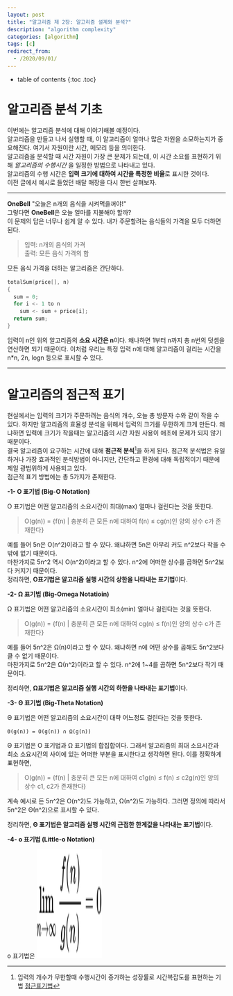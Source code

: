 ```yaml
---
layout: post
title: "알고리즘 제 2장: 알고리즘 설계와 분석?"
description: "algorithm complexity"
categories: [algorithm]
tags: [c]
redirect_from:
  - /2020/09/01/
---
```

* table of contents
{:toc .toc}
# 알고리즘 분석 기초
이번에는 알고리즘 분석에 대해 이야기해볼 예정이다.  
알고리즘을 만들고 나서 실행할 때, 이 알고리즘이 얼마나 많은 자원을 소모하는지가 중요해진다. 여기서 자원이란 시간, 메모리 등을 의미한다.  
알고리즘을 분석할 때 시간 자원이 가장 큰 문제가 되는데, 이 시간 소요를 표현하기 위해 _알고리즘의 수행시간_ 을 일정한 방법으로 나타내고 있다.  
알고리즘의 수행 시간은 **입력 크기에 대하여 시간을 특정한 비율**로 표시한 것이다.  
이전 글에서 예시로 들었던 배달 매장을 다시 한번 살펴보자.  
- - -

**OneBell** "오늘은 n개의 음식을 시켜먹을꺼야!"  
그렇다면 **OneBell**은 오늘 얼마를 지불해야 할까?  
이 문제의 답은 너무나 쉽게 알 수 있다. 내가 주문할려는 음식들의 가격을 모두 더하면 된다.  

> 입력: n개의 음식의 가격  
> 출력: 모든 음식 가격의 합  

모든 음식 가격을 더하는 알고리즘은 간단하다.  
~~~ c
totalSum(price[], n)
{
  sum = 0;
  for i <- 1 to n
    sum <- sum + price[i];
  return sum;
}
~~~
입력이 n인 위의 알고리즘의 **소요 시간은 n**이다. 왜나하면 1부터 n까지 총 n번의 덧셈을 연산하면 되기 때문이다.  이처럼 우리는 특정 입력 n에 대해 알고리즘이 걸리는 시간을 n*n, 2n, logn 등으로 표시할 수 있다.  
- - -
# 알고리즘의 점근적 표기
현실에서는 입력의 크기가 주문하려는 음식의 개수, 오늘 총 방문자 수와 같이 작을 수 있다.  하지만 알고리즘의 효율성 분석을 위해서 입력의 크기를 무한하게 크게 만든다. 왜냐하면 입력에 크기가 작을때는 알고리즘의 시간 자원 사용이 애초에 문제가 되지 않기 때문이다.  
결국 알고리즘이 요구하는 시간에 대해 **점근적 분석**[^1]을 하게 된다.  점근적 분석법은 유일하거나 가장 효과적인 분석방법이 아니지만, 간단하고 환경에 대해 독립적이기 때문에 제일 광법위하게 사용되고 있다.  
점근적 표기 방법에는 총 5가지가 존재한다.  

**-1-  Ο 표기법 (Big-O Notation)**     

Ο 표기법은 어떤 알고리즘의 소요시간이 최대(max) 얼마나 걸린다는 것을 뜻한다.   
>  O(g(n)) = {f(n) | 충분히 큰 모든 n에 대하여 f(n) ≤ cg(n)인 양의 상수 c가 존재한다}  

예를 들어 5n은 O(n^2)이라고 할 수 있다. 왜냐하면 5n은 아무리 커도 n^2보다 작을 수 밖에 없기 때문이다.  
마찬가지로 5n^2 역시 O(n^2)이라고 할 수 있다. n^2에 어떠한 상수를 곱하면 5n^2보다 커지기 때문이다.  
정리하면, **O표기법은 알고리즘 실행 시간의 상한을 나타내는 표기법**이다.

**-2- Ω 표기법 (Big-Omega Notatioin)**

Ω 표기법은 어떤 알고리즘의 소요시간이 최소(min) 얼마나 걸린다는 것을 뜻한다.  
>  O(g(n)) = {f(n) | 충분히 큰 모든 n에 대하여 cg(n) ≤ f(n)인 양의 상수 c가 존재한다}  

예를 들어 5n^2은 Ω(n)이라고 할 수 있다. 왜냐하면 n에 어떤 상수를 곱해도 5n^2보다 클 수 없기 때문이다.  
마찬가지로 5n^2은 Ω(n^2)이라고 할 수 있다. n^2에 1~4를 곱하면 5n^2보다 작기 때문이다.  

정리하면, **Ω표기법은 알고리즘 실행 시간의 하한을 나타내는 표기법**이다.  

**-3- Θ 표기법 (Big-Theta Notation)**

Θ 표기법은 어떤 알고리즘의 소요시간이 대략 어느정도 걸린다는 것을 뜻한다.  
~~~ dev
Θ(g(n)) = O(g(n)) ∩ Ω(g(n))
~~~
Θ 표기법은 O 표기법과 Ω 표기법의 합집합이다. 그래서 알고리즘의 최대 소요시간과 최소 소요시간의 사이에 있는 어떠한 부분을 표시한다고 생각하면 된다. 이를 정확하게 표현하면,
> O(g(n)) = {f(n) | 충분히 큰 모든 n에 대하여 c1g(n) ≤ f(n) ≤ c2g(n)인 양의 상수 c1, c2가 존재한다}

계속 예시로 든 5n^2은 O(n^2)도 가능하고, Ω(n^2)도 가능하다. 그러면 정의에 따라서 5n^2은 Θ(n^2)으로 표시할 수 있다.  

정리하면, **Θ 표기법은 알고리즘 실행 시간의 근접한 한계값을 나타내는 표기법**이다.  

**-4- o 표기법 (Little-o Notation)**  

o 표기법은
<img itemprop="image" src="/assets/image/al02_1.svg" style="width:150px; height:250px;" alt="Overview" />





[^1]:입력의 개수가 무한할때 수행시간이 증가하는 성장률로 시간복잡도를 표현하는 기법 [점근표기법](https://ko.wikipedia.org/wiki/%EC%A0%90%EA%B7%BC_%ED%91%9C%EA%B8%B0%EB%B2%95)  
